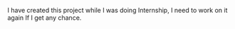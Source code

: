 I have created this project while I was doing Internship, I need to work on it again If I get any chance.
